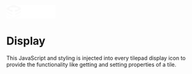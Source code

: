<img src="../assets/tilepad-logo.svg" width="128px" height="auto" >

# Display

This JavaScript and styling is injected into every tilepad display icon to provide the functionality like getting and setting properties of a tile.
